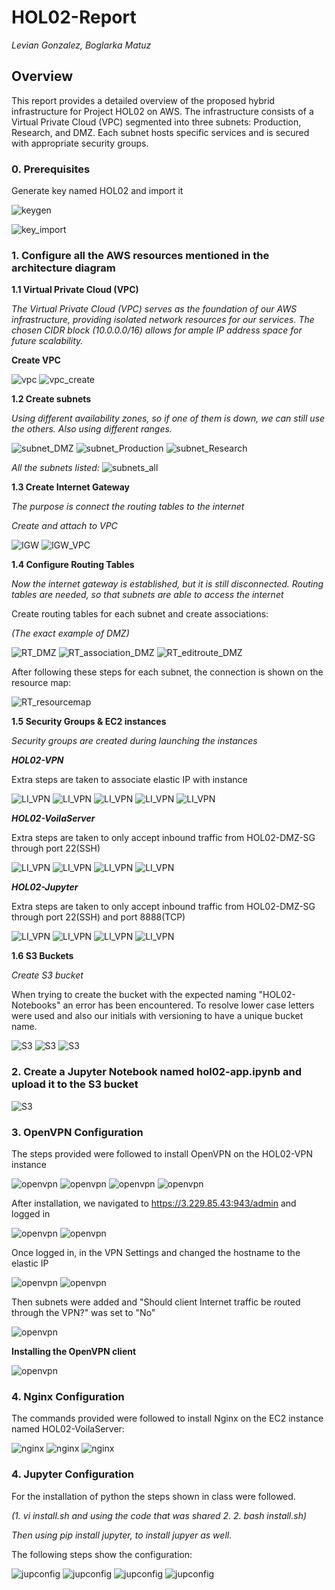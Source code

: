 # **HOL02-Report**
_Levian Gonzalez, Boglarka Matuz_

## Overview
This report provides a detailed overview of the proposed hybrid infrastructure for Project HOL02 on AWS. The infrastructure consists of a Virtual Private Cloud (VPC) segmented into three subnets: Production, Research, and DMZ. Each subnet hosts specific services and is secured with appropriate security groups.


### 0. Prerequisites
Generate key named HOL02 and import it

![keygen](images/keygen.JPG)

![key_import](images/key_import.JPG)

### 1. Configure all the AWS resources mentioned in the architecture diagram

**1.1 Virtual Private Cloud (VPC)** 

_The Virtual Private Cloud (VPC) serves as the foundation of our AWS infrastructure, providing isolated network resources for our services. The chosen CIDR block (10.0.0.0/16) allows for ample IP address space for future scalability._

**Create VPC**

![vpc](images/vpc_1.jpg)
![vpc_create](images/vpc_create.JPG)

**1.2 Create subnets**

_Using different availability zones, so if one of them is down, we can still use the others. Also using different ranges._

![subnet_DMZ](images/subnet_DMZ.JPG)
![subnet_Production](images/subnet_Production.JPG)
![subnet_Research](images/subnet_Research.JPG)

_All the subnets listed:_
![subnets_all](images/subnets_all.JPG)

**1.3 Create Internet Gateway**

_The purpose is connect the routing tables to the internet_

_Create and attach to VPC_

![IGW](images/internet_gateway.JPG)
![IGW_VPC](images/IGW_VPC.JPG)

**1.4 Configure Routing Tables**

_Now the internet gateway is established, but it is still disconnected. Routing tables are needed, so that subnets are able to access the internet_

Create routing tables for each subnet and create associations:

_(The exact example of DMZ)_

![RT_DMZ](images/RT_DMZ.JPG)
![RT_association_DMZ](images/RT_association_DMZ.JPG)
![RT_editroute_DMZ](images/RT_editroute_DMZ.JPG)

After following these steps for each subnet, the connection is shown on the resource map:

![RT_resourcemap](images/RT_resourcemap.JPG)

**1.5 Security Groups & EC2 instances**

_Security groups are created during launching the instances_

_**HOL02-VPN**_

Extra steps are taken to associate elastic IP with instance

![LI_VPN](images/LI_VPN_DMZ_1.JPG)
![LI_VPN](images/LI_VPN_DMZ_2.JPG)
![LI_VPN](images/LI_VPN_DMZ_3.JPG)
![LI_VPN](images/LI_VPN_DMZ_4.JPG)
![LI_VPN](images/LI_elasticIP.JPG)


_**HOL02-VoilaServer**_

Extra steps are taken to only accept inbound traffic from HOL02-DMZ-SG through port 22(SSH)

![LI_VPN](images/LI_Vol_Prod_1.JPG)
![LI_VPN](images/LI_Vol_Prod_2.JPG)
![LI_VPN](images/LI_Vol_Prod_3.JPG)
![LI_VPN](images/LI_Vol_Prod_4.JPG)


_**HOL02-Jupyter**_

Extra steps are taken to only accept inbound traffic from HOL02-DMZ-SG through port 22(SSH) and port 8888(TCP)

![LI_VPN](images/LI_Jup_Res_1.JPG)
![LI_VPN](images/LI_Jup_Res_2.JPG)
![LI_VPN](images/LI_Jup_Res_3.JPG)
![LI_VPN](images/LI_Jup_Res_4.JPG)


**1.6 S3 Buckets**

_Create S3 bucket_

When trying to create the bucket with the expected naming "HOL02-Notebooks" an error has been encountered. To resolve lower case letters were used and also our initials with versioning to have a unique bucket name.

![S3](images/S3_1.JPG)
![S3](images/S3_2.JPG)
![S3](images/S3_3.JPG)


### 2. Create a Jupyter Notebook named hol02-app.ipynb and upload it to the S3 bucket
 
![S3](images/S3_4.JPG)


### 3. OpenVPN Configuration

The steps provided were followed to install OpenVPN on the HOL02-VPN instance

![openvpn](images/openvpn_1.JPG)
![openvpn](images/openvpn_2.JPG)
![openvpn](images/openvpn_3.JPG)
![openvpn](images/openvpn_4.JPG)

After installation, we navigated to https://3.229.85.43:943/admin and logged in

![openvpn](images/openvpn_5.JPG)
![openvpn](images/openvpn_6.JPG)

Once logged in, in the VPN Settings and changed the hostname to the elastic IP

![openvpn](images/openvpn_7.JPG)
![openvpn](images/openvpn_8.JPG)

Then subnets were added and "Should client Internet traffic be routed through the VPN?" was set to "No"

![openvpn](images/openvpn_9.JPG)

**Installing the OpenVPN client**

![openvpn](images/openvpn_10.JPG)


### 4. Nginx Configuration

The commands provided were followed to install Nginx on the EC2 instance named HOL02-VoilaServer:
 
![nginx](images/nginx_0.JPG)
![nginx](images/nginx_1.JPG)
![nginx](images/nginx_2.JPG)


### 4. Jupyter Configuration

For the installation of python the steps shown in class were followed. 

_(1. vi install.sh and using the code that was shared_
_2. 2. bash install.sh)_

_Then using pip install jupyter, to install jupyer as well._

The following steps show the configuration:

![jupconfig](images/jup_config_1.JPG)
![jupconfig](images/jup_config_2.JPG)
![jupconfig](images/jup_config_3.JPG)
![jupconfig](images/jup_config_4.JPG)






